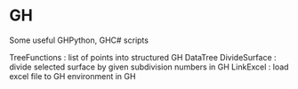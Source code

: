 # GH
Some useful GHPython, GHC# scripts



TreeFunctions : list of points into structured GH DataTree
DivideSurface : divide selected surface by given subdivision numbers in GH
LinkExcel : load excel file to GH environment in GH
